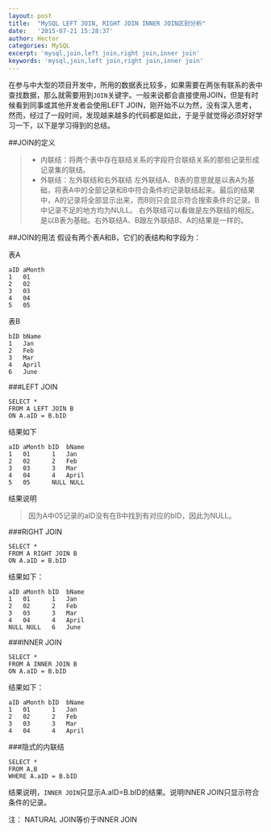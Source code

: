 ```yaml
---
layout: post
title:  "MySQL LEFT JOIN, RIGHT JOIN INNER JOIN区别分析"
date:   '2015-07-21 15:28:37'
author: Hector
categories: MySQL
excerpt: 'mysql,join,left join,right join,inner join'
keywords: 'mysql,join,left join,right join,inner join'
---
```


在参与中大型的项目开发中，所用的数据表比较多，如果需要在两张有联系的表中查找数据，那么就需要用到`JOIN`关键字。一般来说都会直接使用JOIN，但是有时候看到同事或其他开发者会使用LEFT JOIN，刚开始不以为然，没有深入思考，然而，经过了一段时间，发现越来越多的代码都是如此，于是乎就觉得必须好好学习一下，以下是学习得到的总结。

##JOIN的定义

> * 内联结：将两个表中存在联结关系的字段符合联结关系的那些记录形成记录集的联结。
> * 外联结：左外联结和右外联结
    左外联结A、B表的意思就是以表A为基础，将表A中的全部记录和B中符合条件的记录联结起来。最后的结果中，A的记录将全部显示出来，而B则只会显示符合搜索条件的记录。B中记录不足的地方均为NULL。
    右外联结可以看做是左外联结的相反。是以B表为基础。右外联结A、B跟左外联结B、A的结果是一样的。

<!--more-->

##JOIN的用法
假设有两个表A和B，它们的表结构和字段为：

表A

    aID aMonth
    1   01
    2   02
    3   03
    4   04
    5   05

表B

    bID bName
    1   Jan
    2   Feb
    3   Mar
    4   April
    6   June

###LEFT JOIN
    
    SELECT *
    FROM A LEFT JOIN B
    ON A.aID = B.bID

结果如下

    aID aMonth bID  bName
    1   01      1   Jan
    2   02      2   Feb
    3   03      3   Mar
    4   04      4   April
    5   05      NULL NULL

结果说明

> 因为A中05记录的aID没有在B中找到有对应的bID，因此为NULL。

###RIGHT JOIN

    SELECT *
    FROM A RIGHT JOIN B
    ON A.aID = B.bID

结果如下：

    aID aMonth bID  bName
    1   01      1   Jan
    2   02      2   Feb
    3   03      3   Mar
    4   04      4   April
    NULL NULL   6   June

###INNER JOIN

    SELECT *
    FROM A INNER JOIN B
    ON A.aID = B.bID

结果如下：

    aID aMonth bID  bName
    1   01      1   Jan
    2   02      2   Feb
    3   03      3   Mar
    4   04      4   April

###隐式的内联结

    SELECT *
    FROM A,B
    WHERE A.aID = B.bID

结果说明，`INNER JOIN`只显示A.aID=B.bID的结果。说明INNER JOIN只显示符合条件的记录。

注：
NATURAL JOIN等价于INNER JOIN

    
